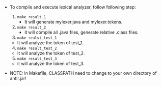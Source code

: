 - To compile and execute lexical analyzer, follow following step:
  1. `make result_1`
     - It will generate mylexer.java and mylexer.tokens.
  2. `make result_2`
     - it will compile all .java files, generate relative .class files.
  3. `make reulst_test_1`
    - It will analyze the token of test_1.
  4. `make result_test_2`
    - It will analyze the token of test_2.
  5. `make result_test_3`
    - it will analyze the token of test_3.

- NOTE: In Makefile, CLASSPATH need to change to your own directory of antlr.jar!
